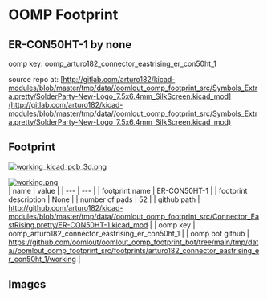 # OOMP Footprint  
## ER-CON50HT-1  by none  
  
oomp key: oomp_arturo182_connector_eastrising_er_con50ht_1  
  
source repo at: [http://gitlab.com/arturo182/kicad-modules/blob/master/tmp/data//oomlout_oomp_footprint_src/Symbols_Extra.pretty/SolderParty-New-Logo_7.5x6.4mm_SilkScreen.kicad_mod](http://gitlab.com/arturo182/kicad-modules/blob/master/tmp/data//oomlout_oomp_footprint_src/Symbols_Extra.pretty/SolderParty-New-Logo_7.5x6.4mm_SilkScreen.kicad_mod)  
## Footprint  
  
[![working_kicad_pcb_3d.png](working_kicad_pcb_3d_600.png)](working_kicad_pcb_3d.png)  
  
[![working.png](working_600.png)](working.png)  
| name | value | 
| --- | --- | 
| footprint name | ER-CON50HT-1 | 
| footprint description | None | 
| number of pads | 52 | 
| github path | http://github.com/arturo182/kicad-modules/blob/master/tmp/data//oomlout_oomp_footprint_src/Connector_EastRising.pretty/ER-CON50HT-1.kicad_mod | 
| oomp key | oomp_arturo182_connector_eastrising_er_con50ht_1 | 
| oomp bot github | https://github.com/oomlout/oomlout_oomp_footprint_bot/tree/main/tmp/data//oomlout_oomp_footprint_src/footprints/arturo182_connector_eastrising_er_con50ht_1/working | 
## Images  
